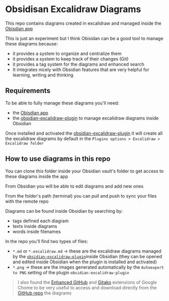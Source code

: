 # Obsidisan Excalidraw Diagrams

This repo contains diagrams created in excalidraw and managed inside the [Obisdian app](https://obsidian.md/)

This is just an experiment but I think Obisidan can be a good tool to manage these diagrams because:
- it provides a system to organize and centralize them
- it provides a system to keep track of their changes (Git)
- it provides a tag system for the diagrams and enhanced search
- It integrates nicely with Obsidian features that are very helpful for learning, writing and thinking

## Requirements

To be able to fully manage these diagrams you'll need:
- the [Obisdian app](https://obsidian.md/)
- the [obsidian-excalidraw-plugin](https://github.com/zsviczian/obsidian-excalidraw-plugin) to manage excalidraw diagrams inside Obsidian

Once installed and activated the [obsidian-excalidraw-plugin](https://github.com/zsviczian/obsidian-excalidraw-plugin) it will create all the excalidraw diagrams by default in the  `Plugins options > Excalidraw > Excalidraw folder`

## How to use diagrams in this repo

You can clone this folder inside your Obsidian vault's folder to get access to these diagrams inside the app

From Obsidian you will be able to edit diagrams and add new ones

From the folder's path (terminal) you can pull and push to sync your files with the remote repo

Diagrams can be found inside Obsidian by searching by:
- tags defined each diagram
- texts inside diagrams
- words inside filenames

In the repo you'll find two types of files: 
- `*.md` or `*.excalidraw.md` → these are the excalidraw diagrams managed by the [`obsidian-excalidraw-plugin`](https://github.com/zsviczian/obsidian-excalidraw-plugin)inside Obsidian (they can be opened and edited inside Obsidian when the plugin is installed and activated)
- `*.png` → these are the images generated automatically by the `Autoexport to PNG` setting of the  plugin `obsidian-excalidraw-plugin`


> I also found the [Enhanced GitHub](https://chrome.google.com/webstore/detail/enhanced-github/anlikcnbgdeidpacdbdljnabclhahhmd) and [Gitako](https://chrome.google.com/webstore/detail/gitako-github-file-tree/giljefjcheohhamkjphiebfjnlphnokk) extensions of Google Chome to be very useful to access and download directly from the [GitHub repo](https://github.com/wordpress-juanmaguitar/obsidian-excalidraw-diagrams) the diagrams 
